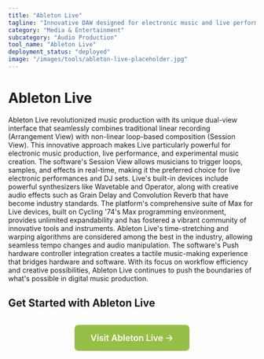 ```yaml
---
title: "Ableton Live"
tagline: "Innovative DAW designed for electronic music and live performance"
category: "Media & Entertainment"
subcategory: "Audio Production"
tool_name: "Ableton Live"
deployment_status: "deployed"
image: "/images/tools/ableton-live-placeholder.jpg"
---
```


# Ableton Live

Ableton Live revolutionized music production with its unique dual-view interface that seamlessly combines traditional linear recording (Arrangement View) with non-linear loop-based composition (Session View). This innovative approach makes Live particularly powerful for electronic music production, live performance, and experimental music creation. The software's Session View allows musicians to trigger loops, samples, and effects in real-time, making it the preferred choice for live electronic performances and DJ sets. Live's built-in devices include powerful synthesizers like Wavetable and Operator, along with creative audio effects such as Grain Delay and Convolution Reverb that have become industry standards. The platform's comprehensive suite of Max for Live devices, built on Cycling '74's Max programming environment, provides unlimited expandability and has fostered a vibrant community of innovative tools and instruments. Ableton Live's time-stretching and warping algorithms are considered among the best in the industry, allowing seamless tempo changes and audio manipulation. The software's Push hardware controller integration creates a tactile music-making experience that bridges hardware and software. With its focus on workflow efficiency and creative possibilities, Ableton Live continues to push the boundaries of what's possible in digital music production.

## Get Started with Ableton Live

<div style="text-align: center; margin: 2rem 0;">
  <a href="https://www.ableton.com/live" target="_blank" rel="noopener noreferrer" style="display: inline-block; background: #96BF47; color: white; padding: 1rem 2rem; text-decoration: none; border-radius: 8px; font-weight: 600; font-size: 1.1rem;">Visit Ableton Live →</a>
</div>
